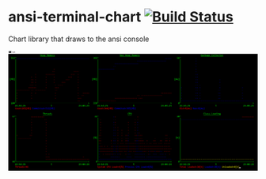 # ansi-terminal-chart [![Build Status](https://travis-ci.org/weissreto/ansi-terminal-chart.svg?branch=master)](https://travis-ci.org/weissreto/ansi-terminal-chart)
Chart library that draws to the ansi console

![Charts](chart.png "Charts") 

